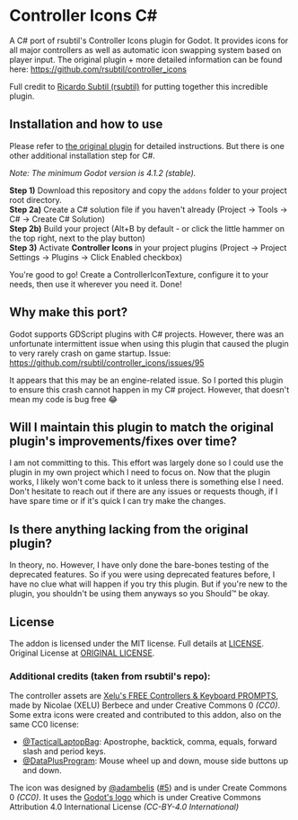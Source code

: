 # Controller Icons C#
A C# port of rsubtil's Controller Icons plugin for Godot. It provides icons for all major controllers as well as automatic icon swapping system based on player input. The original plugin + more detailed information can be found here: https://github.com/rsubtil/controller_icons

Full credit to [Ricardo Subtil (rsubtil)](https://github.com/rsubtil) for putting together this incredible plugin.

## Installation and how to use
Please refer to [the original plugin](https://github.com/rsubtil/controller_icons) for detailed instructions. But there is one other additional installation step for C#.

*Note: The minimum Godot version is 4.1.2 (stable).*

**Step 1)** Download this repository and copy the `addons` folder to your project root directory.\
**Step 2a)** Create a C# solution file if you haven't already (Project -> Tools -> C# -> Create C# Solution)\
**Step 2b)** Build your project (Alt+B by default - or click the little hammer on the top right, next to the play button)\
**Step 3)** Activate **Controller Icons** in your project plugins (Project -> Project Settings -> Plugins -> Click Enabled checkbox)

You're good to go! Create a ControllerIconTexture, configure it to your needs, then use it wherever you need it. Done!

## Why make this port?
Godot supports GDScript plugins with C# projects. However, there was an unfortunate intermittent issue when using this plugin that caused the plugin to very rarely crash on game startup. Issue: https://github.com/rsubtil/controller_icons/issues/95

It appears that this may be an engine-related issue. So I ported this plugin to ensure this crash cannot happen in my C# project. However, that doesn't mean my code is bug free 😂

## Will I maintain this plugin to match the original plugin's improvements/fixes over time?
I am not committing to this. This effort was largely done so I could use the plugin in my own project which I need to focus on. Now that the plugin works, I likely won't come back to it unless there is something else I need. Don't hesitate to reach out if there are any issues or requests though, if I have spare time or if it's quick I can try make the changes.

## Is there anything lacking from the original plugin?
In theory, no. However, I have only done the bare-bones testing of the deprecated features. So if you were using deprecated features before, I have no clue what will happen if you try this plugin. But if you're new to the plugin, you shouldn't be using them anyways so you Should™ be okay.

## License

The addon is licensed under the MIT license. Full details at [LICENSE](LICENSE). Original License at [ORIGINAL LICENSE](ORIGINAL_LICENSE).

### Additional credits (taken from rsubtil's repo):
The controller assets are [Xelu's FREE Controllers & Keyboard PROMPTS](https://thoseawesomeguys.com/prompts/), made by Nicolae (XELU) Berbece and under Creative Commons 0 _(CC0)_. Some extra icons were created and contributed to this addon, also on the same CC0 license:

- [@TacticalLaptopBag](https://github.com/TacticalLaptopBag): Apostrophe, backtick, comma, equals, forward slash and period keys.
- [@DataPlusProgram](https://github.com/DataPlusProgram): Mouse wheel up and down, mouse side buttons up and down.

The icon was designed by [@adambelis](https://github.com/adambelis) ([#5](https://github.com/rsubtil/controller_icons/pull/5)) and is under Create Commons 0 _(CC0)_. It uses the [Godot's logo](https://github.com/godotengine/godot/blob/master/icon.svg) which is under Creative Commons Attribution 4.0 International License _(CC-BY-4.0 International)_

